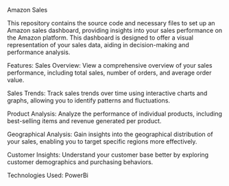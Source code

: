 Amazon Sales

This repository contains the source code and necessary files to set up an Amazon sales dashboard, providing insights into your sales performance on the Amazon platform. This dashboard is designed to offer a visual representation of your sales data, aiding in decision-making and performance analysis.

Features:
Sales Overview: View a comprehensive overview of your sales performance, including total sales, number of orders, and average order value.

Sales Trends: Track sales trends over time using interactive charts and graphs, allowing you to identify patterns and fluctuations.

Product Analysis: Analyze the performance of individual products, including best-selling items and revenue generated per product.

Geographical Analysis: Gain insights into the geographical distribution of your sales, enabling you to target specific regions more effectively.

Customer Insights: Understand your customer base better by exploring customer demographics and purchasing behaviors.

Technologies Used:
PowerBi
